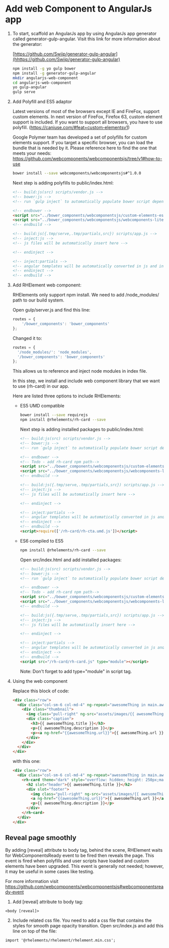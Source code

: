 # Add web Component to AngularJs app



1. To start, scaffold an AngularJs app by using AngularJs app generator
called generator-gulp-angular. Visit this link for more information about the
generator:

    [https://github.com/Swiip/generator-gulp-angular](hhttps://github.com/Swiip/generator-gulp-angular)

    ```bash
    npm install -g yo gulp bower
    npm install -g generator-gulp-angular
    mkdir angularjs-web-component
    cd angularjs-web-component
    yo gulp-angular
    gulp serve
    ```

2.  Add Polyfill and ES5 adaptor

    Latest versions of most of the browsers except IE and FireFox, support custom elements. In next version of FireFox, Firefox  63, custom element support is included. If you want to support all browsers, you have to use polyfill. (https://caniuse.com/#feat=custom-elementsv1)

    Google Polymer team has developed a set of polyfills for custom elements support. If you target a specific browser, you can load the bundle that is needed by it. Please reference here to find the one that meets your needs: https://github.com/webcomponents/webcomponentsjs/tree/v1#how-to-use

    ```bash
    bower install --save webcomponents/webcomponentsjs#^1.0.0
    ```

    Next step is adding polyfills to public/index.html:

    ```html
    <!-- build:js(src) scripts/vendor.js -->
    <!-- bower:js -->
    <!-- run `gulp inject` to automatically populate bower script dependencies -->

    <!-- endbower -->
    <script src="../bower_components/webcomponentsjs/custom-elements-es5-adapter.js"></script>
    <script src="../bower_components/webcomponentsjs/webcomponents-lite.js"></script>
    <!-- endbuild -->

    <!-- build:js({.tmp/serve,.tmp/partials,src}) scripts/app.js -->
    <!-- inject:js -->
    <!-- js files will be automatically insert here -->

    <!-- endinject -->

    <!-- inject:partials -->
    <!-- angular templates will be automatically converted in js and inserted here -->
    <!-- endinject -->
    <!-- endbuild -->
    ```

3. Add RHElement web component:

    RHElements only support npm install. We need to add /node_modules/ path to our build system.

    Open gulp/server.js and find this line:
    ```javascript
    routes = {
        '/bower_components': 'bower_components'
    };
    ```

    Changed it to:
    ```javascript
    routes = {
      '/node_modules/': 'node_modules',
      '/bower_components': 'bower_components'
    };
    ```

    This allows us to reference and inject node modules in index file.

    In this step, we install and include web component library that we want to use (rh-card) in our app.

    Here are listed three options to include RHElements:

    - ES5 UMD compatible
        ```bash
        bower install --save requirejs
        npm install @rhelements/rh-card --save
        ```

        Next step is adding installed packages to public/index.html:

        ```html
        <!-- build:js(src) scripts/vendor.js -->
        <!-- bower:js -->
        <!-- run `gulp inject` to automatically populate bower script dependencies -->

        <!-- endbower -->
        <!-- Todo - add rh-card npm path-->
        <script src="../bower_components/webcomponentsjs/custom-elements-es5-adapter.js"></script>
        <script src="../bower_components/webcomponentsjs/webcomponents-lite.js"></script>
        <!-- endbuild -->

        <!-- build:js({.tmp/serve,.tmp/partials,src}) scripts/app.js -->
        <!-- inject:js -->
        <!-- js files will be automatically insert here -->

        <!-- endinject -->

        <!-- inject:partials -->
        <!-- angular templates will be automatically converted in js and inserted here -->
        <!-- endinject -->
        <!-- endbuild -->
        <script>require(['/rh-card/rh-cta.umd.js'])</script>
        ```

    - ES6 compiled to ES5

        ```bash
        npm install @rhelements/rh-card --save
        ```

        Open src/index.html and add installed packages:

        ```html
        <!-- build:js(src) scripts/vendor.js -->
        <!-- bower:js -->
        <!-- run `gulp inject` to automatically populate bower script dependencies -->

        <!-- endbower -->
        <!-- Todo - add rh-card npm path-->
        <script src="../bower_components/webcomponentsjs/custom-elements-es5-adapter.js"></script>
        <script src="../bower_components/webcomponentsjs/webcomponents-lite.js"></script>
        <!-- endbuild -->

        <!-- build:js({.tmp/serve,.tmp/partials,src}) scripts/app.js -->
        <!-- inject:js -->
        <!-- js files will be automatically insert here -->

        <!-- endinject -->

        <!-- inject:partials -->
        <!-- angular templates will be automatically converted in js and inserted here -->
        <!-- endinject -->
        <!-- endbuild -->
        <script src="/rh-card/rh-card.js" type="module"></script>
        ```

        Note: Don't forget to add type="module" in script tag.

3. Using the web component

    Replace this block of code:

    ```html
    <div class="row">
      <div class="col-sm-6 col-md-4" ng-repeat="awesomeThing in main.awesomeThings | orderBy:'rank'">
        <div class="thumbnail">
          <img class="pull-right" ng-src="assets/images/{{ awesomeThing.logo }}" alt="{{ awesomeThing.title }}">
          <div class="caption">
            <h3>{{ awesomeThing.title }}</h3>
            <p>{{ awesomeThing.description }}</p>
            <p><a ng-href="{{awesomeThing.url}}">{{ awesomeThing.url }}</a></p>
          </div>
        </div>
      </div>
    </div>
    ```

    with this one:

    ```html
    <div class="row">
      <div class="col-sm-6 col-md-4" ng-repeat="awesomeThing in main.awesomeThings | orderBy:'rank'">
        <rh-card theme="dark" style="overflow: hidden; height: 250px;margin-bottom: 15px;">
          <h2 slot="header">{{ awesomeThing.title }}</h2>
          <div slot="footer">
            <img class="pull-right" ng-src="assets/images/{{ awesomeThing.logo }}" alt="{{ awesomeThing.title }}">
            <a ng-href="{{awesomeThing.url}}">{{ awesomeThing.url }}</a>
            <p>{{ awesomeThing.description }}</p>
          </div>
        </rh-card>
      </div>
    </div>
    ```

## Reveal page smoothly

By adding [reveal] attribute to body tag, behind the scene, RHElement waits for WebComponentsReady event to be fired then reveals the page. This event is fired when polyfills and user scripts have loaded and custom elements have been upgraded. This event is generally not needed; however, it may be useful in some cases like testing.

For more information visit https://github.com/webcomponents/webcomponentsjs#webcomponentsready-event

1. Add [reveal] attribute to body tag:

  `<body [reveal]>`

2. Include related css file.
  You need to add a css file that contains the styles for smooth page opacity transition. Open src/index.js and add this line on top of the file:
  ```
  import '@rhelements/rhelement/rhelement.min.css';
  ```

